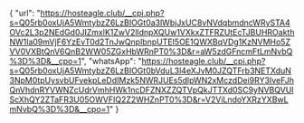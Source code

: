 {
  "url": "https://hosteagle.club/__cpi.php?s=Q05rb0oxUjA5WmtybzZ6LzBIOGt0a3lWbjJxUC8vNVdqbmdncWRySTA4OVc2L3p2NEdGd0JIZmxlK1ZwV2lldnpXQUw1VXkxZTFRZUtEcTJBUHROakthNW1la09mVjF6YzEvT0d2TnJwQnplbnpUTEI5OE1QWXBqVDg1KzNVMHo5ZVV0VXBtQnV6QnB2WW05ZGxHbWRnPT0%3D&r=aW5zdGFncmFtLmNvbQ%3D%3D&__cpo=1",
  "whatsApp": "https://hosteagle.club/__cpi.php?s=Q05rb0oxUjA5WmtybzZ6LzBIOGt0bVduL3l4eXJvM0JZQTFrb3NETXduN3NpM0tpUysvbUFvekpLeDdIMzk5NWRJUEs5dlpWN2xMczdDei9RY3IveFJhQnVhdnRYVWNZcUdrVmhHWk1ncDFZNXZZQTVpQkJTTXd0SC9yNVBQVUlScXhQY2ZTaFR3U05OWVFIQ2Z2WHZnPT0%3D&r=V2ViLndoYXRzYXBwLmNvbQ%3D%3D&__cpo=1"
}
